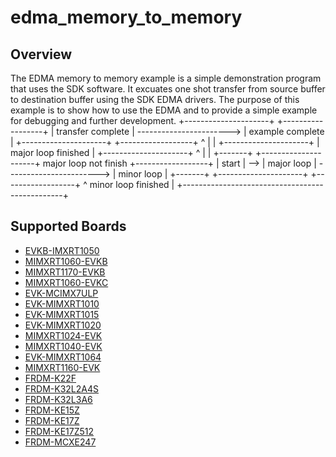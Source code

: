 # edma_memory_to_memory

## Overview
The EDMA memory to memory example is a simple demonstration program that uses the SDK software.
It excuates one shot transfer from source buffer to destination buffer using the SDK EDMA drivers.
The purpose of this example is to show how to use the EDMA and to provide a simple example for
debugging and further development.
              +---------------------+                          +------------------+
              |  transfer complete  | -----------------------> | example complete |
              +---------------------+                          +------------------+
                ^
                |
                |
              +---------------------+
              | major loop finished |
              +---------------------+
                ^
                |
                |
+-------+     +---------------------+  major loop not finish   +------------------+
| start | --> |     major loop      | -----------------------> |    minor loop    |
+-------+     +---------------------+                          +------------------+
                ^                     minor loop finished        |
                +------------------------------------------------+

## Supported Boards
- [EVKB-IMXRT1050](../../../_boards/evkbimxrt1050/driver_examples/edma/memory_to_memory/example_board_readme.md)
- [MIMXRT1060-EVKB](../../../_boards/evkbmimxrt1060/driver_examples/edma/memory_to_memory/example_board_readme.md)
- [MIMXRT1170-EVKB](../../../_boards/evkbmimxrt1170/driver_examples/edma/memory_to_memory/example_board_readme.md)
- [MIMXRT1060-EVKC](../../../_boards/evkcmimxrt1060/driver_examples/edma/memory_to_memory/example_board_readme.md)
- [EVK-MCIMX7ULP](../../../_boards/evkmcimx7ulp/driver_examples/edma/memory_to_memory/example_board_readme.md)
- [EVK-MIMXRT1010](../../../_boards/evkmimxrt1010/driver_examples/edma/memory_to_memory/example_board_readme.md)
- [EVK-MIMXRT1015](../../../_boards/evkmimxrt1015/driver_examples/edma/memory_to_memory/example_board_readme.md)
- [EVK-MIMXRT1020](../../../_boards/evkmimxrt1020/driver_examples/edma/memory_to_memory/example_board_readme.md)
- [MIMXRT1024-EVK](../../../_boards/evkmimxrt1024/driver_examples/edma/memory_to_memory/example_board_readme.md)
- [MIMXRT1040-EVK](../../../_boards/evkmimxrt1040/driver_examples/edma/memory_to_memory/example_board_readme.md)
- [EVK-MIMXRT1064](../../../_boards/evkmimxrt1064/driver_examples/edma/memory_to_memory/example_board_readme.md)
- [MIMXRT1160-EVK](../../../_boards/evkmimxrt1160/driver_examples/edma/memory_to_memory/example_board_readme.md)
- [FRDM-K22F](../../../_boards/frdmk22f/driver_examples/edma/memory_to_memory/example_board_readme.md)
- [FRDM-K32L2A4S](../../../_boards/frdmk32l2a4s/driver_examples/edma/memory_to_memory/example_board_readme.md)
- [FRDM-K32L3A6](../../../_boards/frdmk32l3a6/driver_examples/edma/memory_to_memory/example_board_readme.md)
- [FRDM-KE15Z](../../../_boards/frdmke15z/driver_examples/edma/memory_to_memory/example_board_readme.md)
- [FRDM-KE17Z](../../../_boards/frdmke17z/driver_examples/edma/memory_to_memory/example_board_readme.md)
- [FRDM-KE17Z512](../../../_boards/frdmke17z512/driver_examples/edma/memory_to_memory/example_board_readme.md)
- [FRDM-MCXE247](../../../_boards/frdmmcxe247/driver_examples/edma/memory_to_memory/example_board_readme.md)
